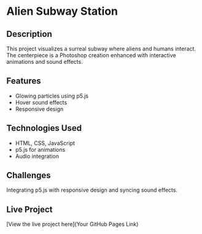 # Alien Subway Station

## Description
This project visualizes a surreal subway where aliens and humans interact. The centerpiece is a Photoshop creation enhanced with interactive animations and sound effects.

## Features
- Glowing particles using p5.js
- Hover sound effects
- Responsive design

## Technologies Used
- HTML, CSS, JavaScript
- p5.js for animations
- Audio integration

## Challenges
Integrating p5.js with responsive design and syncing sound effects.

## Live Project
[View the live project here](Your GitHub Pages Link)
